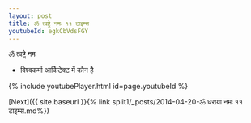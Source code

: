 ```yaml
---
layout: post
title: ॐ त्वष्ट्रे नमः ११ टाइम्स
youtubeId: egkCbVdsFGY
---
```

 
 
 ॐ त्वष्ट्रे नमः  
 
 -  विश्वकर्मा आर्किटेक्ट में कौन है 
 
  
 
  
 
 
 
 
 
 


{% include youtubePlayer.html id=page.youtubeId %}
 
[Next]({{ site.baseurl }}{% link  split1/_posts/2014-04-20-ॐ धराया नमः ११ टाइम्स.md%})
 
